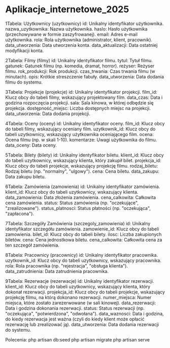 # Aplikacje_internetowe_2025

1Tabela: Użytkownicy (uzytkownicy) id: Unikalny identyfikator użytkownika. nazwa_uzytkownika: Nazwa użytkownika. haslo: Hasło użytkownika (przechowywane w formie zaszyfrowanej). email: Adres e-mail użytkownika. rola: Rola użytkownika (administrator, klient, pracownik). data_utworzenia: Data utworzenia konta. data_aktualizacji: Data ostatniej modyfikacji konta.

2Tabela: Filmy (filmy) id: Unikalny identyfikator filmu. tytul: Tytuł filmu. gatunek: Gatunek filmu (np. komedia, dramat, horror). reżyser: Reżyser filmu. rok_produkcji: Rok produkcji. czas_trwania: Czas trwania filmu (w minutach). opis: Krótkie streszczenie fabuły. data_utworzenia: Data dodania filmu do systemu.

3Tabela: Projekcje (projekcje) id: Unikalny identyfikator projekcji. film_id: Klucz obcy do tabeli filmy, wskazujący projektowany film. data_czas: Data i godzina rozpoczęcia projekcji. sala: Sala kinowa, w której odbędzie się projekcja. dostępność_miejsc: Liczba dostępnych miejsc na projekcji. data_utworzenia: Data dodania projekcji.

4Tabela: Oceny (oceny) id: Unikalny identyfikator oceny. film_id: Klucz obcy do tabeli filmy, wskazujący oceniany film. uzytkownik_id: Klucz obcy do tabeli uzytkownicy, wskazujący użytkownika oceniającego film. ocena: Ocena filmu (np. w skali 1-10). komentarze: Uwagi użytkownika do filmu. data_oceny: Data oceny.

5Tabela: Bilety (bilety) id: Unikalny identyfikator biletu. klient_id: Klucz obcy do tabeli uzytkownicy, wskazujący klienta, który zakupił bilet. projekcja_id: Klucz obcy do tabeli projekcje, wskazujący projekcję filmu. rodzaj_biletu: Rodzaj biletu (np. "normalny", "ulgowy"). cena: Cena biletu. data_zakupu: Data zakupu biletu.

6Tabela: Zamówienia (zamowienia) id: Unikalny identyfikator zamówienia. klient_id: Klucz obcy do tabeli uzytkownicy, wskazujący klienta. data_zamowienia: Data złożenia zamówienia. cena_calkowita: Całkowita cena zamówienia. status: Status zamówienia (np. "oczekujące", "zrealizowane"). status_platnosci: Status płatności (np. "oczekująca", "zapłacona").

7Tabela: Szczegóły Zamówienia (szczegoly_zamowienia) id: Unikalny identyfikator szczegółu zamówienia. zamowienie_id: Klucz obcy do tabeli zamowienia. bilet_id: Klucz obcy do tabeli bilety. ilosc: Liczba zakupionych biletów. cena: Cena jednostkowa biletu. cena_calkowita: Całkowita cena za ten szczegół zamówienia.

8Tabela: Pracownicy (pracownicy) id: Unikalny identyfikator pracownika. uzytkownik_id: Klucz obcy do tabeli uzytkownicy, wskazujący pracownika. rola: Rola pracownika (np. "rejestracja", "obsługa klienta"). data_zatrudnienia: Data zatrudnienia pracownika.

9Tabela: Rezerwacje (rezerwacje) id: Unikalny identyfikator rezerwacji. klient_id: Klucz obcy do tabeli uzytkownicy, wskazujący klienta, który dokonał rezerwacji. projekcja_id: Klucz obcy do tabeli projekcje, wskazujący projekcję filmu, na którą dokonano rezerwacji. numer_miejsca: Numer miejsca, które zostało zarezerwowane (w sali kinowej). data_rezerwacji: Data i godzina dokonania rezerwacji. status: Status rezerwacji (np. "oczekująca", "potwierdzona", "odwołana"). data_waznosci: Data i godzina, do kiedy rezerwacja jest ważna (czyli do kiedy klient może opłacić rezerwację lub zrealizować ją). data_utworzenia: Data dodania rezerwacji do systemu.

Polecenia: php artisan db:seed php artisan migrate php artisan serve
